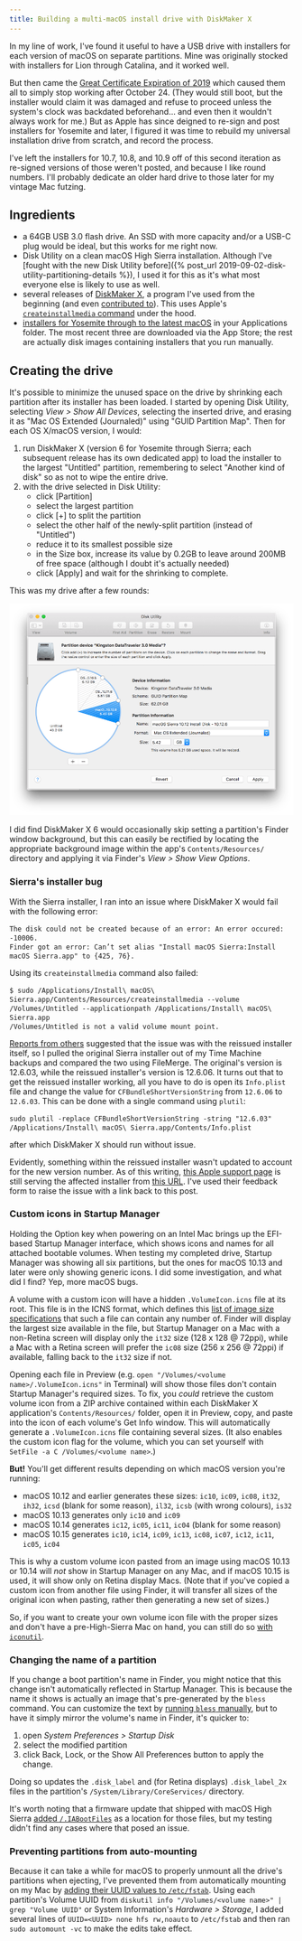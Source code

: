```yaml
---
title: Building a multi-macOS install drive with DiskMaker X
---
```


In my line of work, I've found it useful to have a USB drive with installers for each version of macOS on separate partitions. Mine was originally stocked with installers for Lion through Catalina, and it worked well.

But then came the [Great Certificate Expiration of 2019](https://derflounder.wordpress.com/2019/10/16/certificate-used-to-sign-older-apple-software-expiring-on-october-24-2019/) which caused them all to simply stop working after October 24. (They would still boot, but the installer would claim it was damaged and refuse to proceed unless the system's clock was backdated beforehand… and even then it wouldn't always work for me.) But as Apple has since deigned to re-sign and post installers for Yosemite and later, I figured it was time to rebuild my universal installation drive from scratch, and record the process.

I've left the installers for 10.7, 10.8, and 10.9 off of this second iteration as re-signed versions of those weren't posted, and because I like round numbers. I'll probably dedicate an older hard drive to those later for my vintage Mac futzing.

## Ingredients

- a 64GB USB 3.0 flash drive. An SSD with more capacity and/or a USB-C plug would be ideal, but this works for me right now.
- Disk Utility on a clean macOS High Sierra installation. Although I've [fought with the new Disk Utility before]({% post_url 2019-09-02-disk-utility-partitioning-details %}), I used it for this as it's what most everyone else is likely to use as well.
- several releases of [DiskMaker X](https://diskmakerx.com/download/), a program I've used from the beginning (and even [contributed to](https://diskmakerx.com/diskmakerx502/)). This uses Apple's [`createinstallmedia` command](https://www.ifixit.com/Guide/How+to+create+a+bootable+USB+drive/66371) under the hood.
- [installers for Yosemite through to the latest macOS](https://tidbits.com/2019/10/28/redownload-archived-macos-installers-to-address-expired-certificates/) in your Applications folder. The most recent three are downloaded via the App Store; the rest are actually disk images containing installers that you run manually.

## Creating the drive

It's possible to minimize the unused space on the drive by shrinking each partition after its installer has been loaded. I started by opening Disk Utility, selecting _View > Show All Devices_, selecting the inserted drive, and erasing it as "Mac OS Extended (Journaled)" using "GUID Partition Map". Then for each OS X/macOS version, I would:

1. run DiskMaker X (version 6 for Yosemite through Sierra; each subsequent release has its own dedicated app) to load the installer to the largest "Untitled" partition, remembering to select "Another kind of disk" so as not to wipe the entire drive.
1. with the drive selected in Disk Utility:
    - click [Partition]
    - select the largest partition
    - click [+] to split the partition
    - select the other half of the newly-split partition (instead of "Untitled")
    - reduce it to its smallest possible size
    - in the Size box, increase its value by 0.2GB to leave around 200MB of free space (although I doubt it's actually needed)
    - click [Apply] and wait for the shrinking to complete.

This was my drive after a few rounds:

![Disk Utility partitions](/assets/images/disk-utility-partitions.png)

I did find DiskMaker X 6 would occasionally skip setting a partition's Finder window background, but this can easily be rectified by locating the appropriate background image within the app's `Contents/Resources/` directory and applying it via Finder's _View > Show View Options_.

### Sierra's installer bug

With the Sierra installer, I ran into an issue where DiskMaker X would fail with the following error:
```
The disk could not be created because of an error: An error occured: -10006.
Finder got an error: Can’t set alias "Install macOS Sierra:Install macOS Sierra.app" to {425, 76}.
```
Using its `createinstallmedia` command also failed:
```
$ sudo /Applications/Install\ macOS\ Sierra.app/Contents/Resources/createinstallmedia --volume /Volumes/Untitled --applicationpath /Applications/Install\ macOS\ Sierra.app
/Volumes/Untitled is not a valid volume mount point.
```
[Reports from others](https://forums.macrumors.com/threads/not-a-valid-volume-mount-point-cant-make-bootable-drive.1935673/) suggested that the issue was with the reissued installer itself, so I pulled the original Sierra installer out of my Time Machine backups and compared the two using FileMerge. The original's version is 12.6.03, while the reissued installer's version is 12.6.06. It turns out that to get the reissued installer working, all you have to do is open its `Info.plist` file and change the value for `CFBundleShortVersionString` from `12.6.06` to `12.6.03`. This can be done with a single command using `plutil`:
```
sudo plutil -replace CFBundleShortVersionString -string "12.6.03" /Applications/Install\ macOS\ Sierra.app/Contents/Info.plist
```
after which DiskMaker X should run without issue.

Evidently, something within the reissued installer wasn't updated to account for the new version number. As of this writing, [this Apple support page](https://support.apple.com/en-us/HT208202) is still serving the affected installer from [this URL](http://updates-http.cdn-apple.com/2019/cert/061-39476-20191023-48f365f4-0015-4c41-9f44-39d3d2aca067/InstallOS.dmg). I've used their feedback form to raise the issue with a link back to this post.

### Custom icons in Startup Manager

Holding the Option key when powering on an Intel Mac brings up the EFI-based Startup Manager interface, which shows icons and names for all attached bootable volumes. When testing my completed drive, Startup Manager was showing all six partitions, but the ones for macOS 10.13 and later were only showing generic icons. I did some investigation, and what did I find? Yep, more macOS bugs.

A volume with a custom icon will have a hidden `.VolumeIcon.icns` file at its root. This file is in the ICNS format, which defines this [list of image size specifications](https://en.wikipedia.org/wiki/Apple_Icon_Image_format#Icon_types) that such a file can contain any number of. Finder will display the largest size available in the file, but Startup Manager on a Mac with a non-Retina screen will display only the `it32` size (128 x 128 @ 72ppi), while a Mac with a Retina screen will prefer the `ic08` size (256 x 256 @ 72ppi) if available, falling back to the `it32` size if not.

Opening each file in Preview (e.g. `open "/Volumes/<volume name>/.VolumeIcon.icns"` in Terminal) will show those files don't contain Startup Manager's required sizes. To fix, you _could_ retrieve the custom volume icon from a ZIP archive contained within each DiskMaker X application's `Contents/Resources/` folder, open it in Preview, copy, and paste into the icon of each volume's Get Info window. This will automatically generate a `.VolumeIcon.icns` file containing several sizes. (It also enables the custom icon flag for the volume, which you can set yourself with `SetFile -a C /Volumes/<volume name>`.)

**But!** You'll get different results depending on which macOS version you're running:

- macOS 10.12 and earlier generates these sizes: `ic10`, `ic09`, `ic08`, `it32`, `ih32`, `icsd` (blank for some reason), `il32`, `icsb` (with wrong colours), `is32`
- macOS 10.13 generates only `ic10` and `ic09`
- macOS 10.14 generates `ic12`, `ic05`, `ic11`, `ic04` (blank for some reason)
- macOS 10.15 generates `ic10`, `ic14`, `ic09`, `ic13`, `ic08`, `ic07`, `ic12`, `ic11`, `ic05`, `ic04`

This is why a custom volume icon pasted from an image using macOS 10.13 or 10.14 will _not_ show in Startup Manager on any Mac, and if macOS 10.15 is used, it will show only on Retina display Macs. (Note that if you've copied a custom icon from another file using Finder, it will transfer all sizes of the original icon when pasting, rather then generating a new set of sizes.)

So, if you want to create your own volume icon file with the proper sizes and don't have a pre-High-Sierra Mac on hand, you can still do so [with `iconutil`](https://retifrav.github.io/blog/2018/10/09/macos-convert-png-to-icns/).

### Changing the name of a partition

If you change a boot partition's name in Finder, you might notice that this change isn't automatically reflected in Startup Manager. This is because the name it shows is actually an image that's pre-generated by the `bless` command. You can customize the text by [running `bless` manually](https://decio.eu/2014/01/16/correct-name-and-icons-in-startup-manager/), but to have it simply mirror the volume's name in Finder, it's quicker to:

1. open _System Preferences > Startup Disk_
1. select the modified partition
1. click Back, Lock, or the Show All Preferences button to apply the change.

Doing so updates the `.disk_label` and (for Retina displays) `.disk_label_2x` files in the partition's `/System/Library/CoreServices/` directory.

It's worth noting that a firmware update that shipped with macOS High Sierra [added `/.IABootFiles`](https://apple.stackexchange.com/a/300954) as a location for those files, but my testing didn't find any cases where that posed an issue.

### Preventing partitions from auto-mounting

Because it can take a while for macOS to properly unmount all the drive's partitions when ejecting, I've prevented them from automatically mounting on my Mac by [adding their UUID values to `/etc/fstab`](https://discussions.apple.com/docs/DOC-7942). Using each partition's Volume UUID from `diskutil info "/Volumes/<volume name>" | grep "Volume UUID"` or System Information's _Hardware > Storage_, I added several lines of `UUID=<UUID> none hfs rw,noauto` to `/etc/fstab` and then ran `sudo automount -vc` to make the edits take effect.

